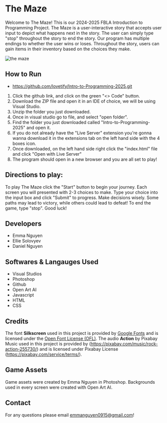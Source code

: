 # The Maze
Welcome to The Maze! This is our 2024-2025 FBLA Introduction to Programming Project. The Maze is a user-interactive story that accepts user input to depict what happens next in the story. The user can simply type "stop" throughout the story to end the story. Our program has multiple endings to whether the user wins or loses. Throughout the story, users can gain items in their inventory based on the choices they make.

![the maze](https://github.com/user-attachments/assets/2073008b-1065-4721-944d-0bb57831ce33)

 ## How to Run
* https://github.com/lovetify/Intro-to-Programming-2025.git 
1. Click the github link, and click on the green "<> Code" button.
2. Download the ZIP file and open it in an IDE of choice, we will be using Visual Studio.
3. Unzip the folder you just downloaded.
4. Once in visual studio go to file, and select "open folder".
5. Find the folder you just downloaded called "Intro-to-Programming-2025" and open it.
6. If you do not already have the "Live Server" extension you're gonna wanna download it in the extensions tab on the left hand side with the 4 boxes icon.
7. Once downloaded, on the left hand side right click the "index.html" file and click "Open with Live Server"
8. The program should open in a new browser and you are all set to play!

 ## Directions to play:
 To play The Maze click the "Start" button to begin your journey. Each screen you will presented with 2-3 choices to make. Type your choice into the input box and click "Submit" to progress. Make decisions wisely. Some paths may lead to victory, while others could lead to defeat! To end the game, type "stop". Good luck!

## Developers
* Emma Nguyen
* Ellie Solovyev
* Daniel Nguyen

## Softwares & Langauges Used
* Visual Studios
* Photoshop
* Github
* Open Art AI
* Javascript
* HTML
* CSS

## Credits
The font **Silkscreen** used in this project is provided by [Google Fonts](https://fonts.google.com/) and is licensed under the [Open Font License (OFL)](https://scripts.sil.org/OFL).
The audio **Action** by Pixabay Music used in this project is provided by (https://pixabay.com/music/rock-action-255730/) and is licensed under Pixabay License (https://pixabay.com/service/terms/).

## Game Assets
Game assets were created by Emma Nguyen in Photoshop.
Backgrounds used in every screen were created with Open Art AI.
## Contact
For any questions please email emmanguyen0915@gmail.com!

